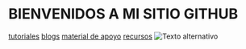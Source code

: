 # BIENVENIDOS A MI SITIO GITHUB
[tutoriales](https://www.youtube.com/watch?v=hWglK8nWh60)
[blogs](https://github.blog/)
[material de apoyo](https://rogerdudler.github.io/git-guide/index.es.html)
[recursos]()
![Texto alternativo](https://www.muycomputerpro.com/2019/12/11/github-en-china.jpg)
